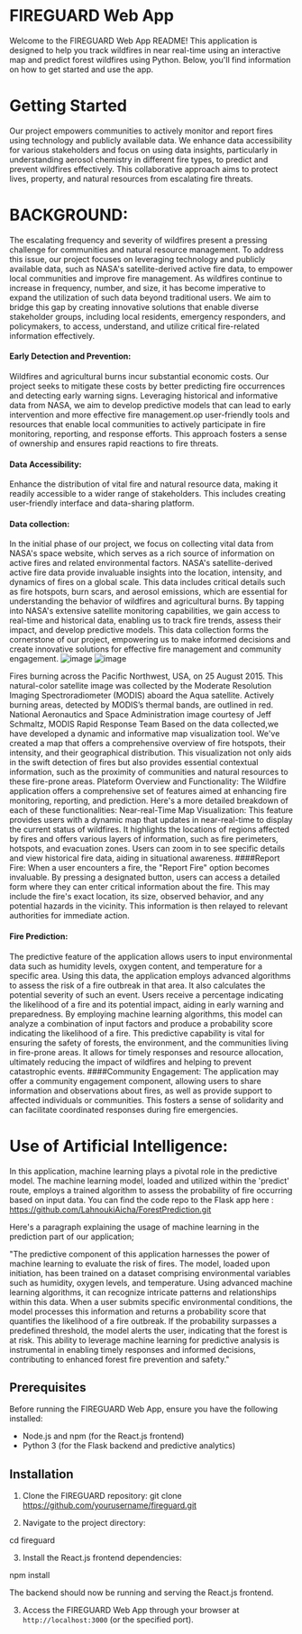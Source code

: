 # FIREGUARD Web App

Welcome to the FIREGUARD Web App README! This application is designed to help you track wildfires in near real-time using an interactive map and predict forest wildfires using Python. Below, you'll find information on how to get started and use the app.

# Getting Started
Our project empowers communities to actively monitor and report fires using technology and publicly available data. We enhance data accessibility for various stakeholders and focus on using data insights, particularly in understanding aerosol chemistry in different fire types, to predict and prevent wildfires effectively. This collaborative approach aims to protect lives, property, and natural resources from escalating fire threats.


# BACKGROUND:

The escalating frequency and severity of wildfires present a pressing challenge for communities and natural resource management. To address this issue, our project focuses on leveraging technology and publicly available data, such as NASA's satellite-derived active fire data, to empower local communities and improve fire management.
As wildfires continue to increase in frequency, number, and size, it has become imperative to expand the utilization of such data beyond traditional users. We aim to bridge this gap by creating innovative solutions that enable diverse stakeholder groups, including local residents, emergency responders, and policymakers, to access, understand, and utilize critical fire-related information effectively.
 #### Early Detection and Prevention:
 Wildfires and agricultural burns incur substantial economic costs. Our project seeks to mitigate these costs by better predicting fire occurrences and detecting early warning signs. Leveraging historical and informative data from NASA, we aim to develop predictive models that can lead to early intervention and more effective fire management.op user-friendly tools and resources that enable local communities to actively participate in fire monitoring, reporting, and response efforts. This approach fosters a sense of ownership and ensures rapid reactions to fire threats.
 #### Data Accessibility:
 Enhance the distribution of vital fire and natural resource data, making it readily accessible to a wider range of stakeholders. This includes creating user-friendly interface and data-sharing platform.
 #### Data collection:
In the initial phase of our project, we focus on collecting vital data from NASA's space website, which serves as a rich source of information on active fires and related environmental factors. NASA's satellite-derived active fire data provide invaluable insights into the location, intensity, and dynamics of fires on a global scale. This data includes critical details such as fire hotspots, burn scars, and aerosol emissions, which are essential for understanding the behavior of wildfires and agricultural burns. By tapping into NASA's extensive satellite monitoring capabilities, we gain access to real-time and historical data, enabling us to track fire trends, assess their impact, and develop predictive models. This data collection forms the cornerstone of our project, empowering us to make informed decisions and create innovative solutions for effective fire management and community engagement.
![image](https://github.com/LahnoukiAicha/FireGuard/assets/129806734/7ff2f6da-7337-4f8e-8394-49578432b444)
![image](https://github.com/LahnoukiAicha/FireGuard/assets/129806734/55262932-3763-4672-aa4a-723059d234de)


Fires burning across the Pacific Northwest, USA, on 25 August 2015. This natural-color satellite image was collected by the Moderate Resolution Imaging Spectroradiometer (MODIS) aboard the Aqua satellite. Actively burning areas, detected by MODIS’s thermal bands, are outlined in red. National Aeronautics and Space Administration image courtesy of Jeff Schmaltz, MODIS Rapid Response Team
Based on the data collected,we have developed a dynamic and informative map visualization tool.
We've created a map that offers a comprehensive overview of fire hotspots, their intensity, and their geographical distribution. This visualization not only aids in the swift detection of fires but also provides essential contextual information, such as the proximity of communities and natural resources to these fire-prone areas.
Plateform Overview and Functionality:
The Wildfire application offers a comprehensive set of features aimed at enhancing fire monitoring, reporting, and prediction. Here's a more detailed breakdown of each of these functionalities:
Near-real-Time Map Visualization:
 This feature provides users with a dynamic map that updates in near-real-time to display the current status of wildfires. It highlights the locations of regions affected by fires and offers various layers of information, such as fire perimeters, hotspots, and evacuation zones. Users can zoom in to see specific details and view historical fire data, aiding in situational awareness.
 ####Report Fire: 
When a user encounters a fire, the "Report Fire" option becomes invaluable. By pressing a designated button, users can access a detailed form where they can enter critical information about the fire. This may include the fire's exact location, its size, observed behavior, and any potential hazards in the vicinity. This information is then relayed to relevant authorities for immediate action. 
 #### Fire Prediction: 
The predictive feature of the application allows users to input environmental data such as humidity levels, oxygen content, and temperature for a specific area. Using this data, the application employs advanced algorithms to assess the risk of a fire outbreak in that area. It also calculates the potential severity of such an event. Users receive a percentage indicating the likelihood of a fire and its potential impact, aiding in early warning and preparedness. By employing machine learning algorithms, this model can analyze a combination of input factors and produce a probability score indicating the likelihood of a fire. This predictive capability is vital for ensuring the safety of forests, the environment, and the communities living in fire-prone areas. It allows for timely responses and resource allocation, ultimately reducing the impact of wildfires and helping to prevent catastrophic events. 
 ####Community Engagement: 
The application may offer a community engagement component, allowing users to share information and observations about fires, as well as provide support to affected individuals or communities. This fosters a sense of solidarity and can facilitate coordinated responses during fire emergencies.

# Use of Artificial Intelligence:

In this application, machine learning plays a pivotal role in the predictive model. The machine learning model, loaded and utilized within the 'predict' route, employs a trained algorithm to assess the probability of  fire occurring based on input data. 
You can find the code repo to the Flask app here : https://github.com/LahnoukiAicha/ForestPrediction.git

Here's a paragraph explaining the usage of machine learning in the prediction part of our application;

"The predictive component of this application harnesses the power of machine learning to evaluate the risk of fires. The model, loaded upon initiation, has been trained on a dataset comprising environmental variables such as humidity, oxygen levels, and temperature. Using advanced machine learning algorithms, it can recognize intricate patterns and relationships within this data. When a user submits specific environmental conditions, the model processes this information and returns a probability score that quantifies the likelihood of a fire outbreak. If the probability surpasses a predefined threshold, the model alerts the user, indicating that the forest is at risk. This ability to leverage machine learning for predictive analysis is instrumental in enabling timely responses and informed decisions, contributing to enhanced forest fire prevention and safety."

## Prerequisites

Before running the FIREGUARD Web App, ensure you have the following installed:

- Node.js and npm (for the React.js frontend)
- Python 3 (for the Flask backend and predictive analytics)

## Installation

1. Clone the FIREGUARD repository:
git clone https://github.com/yourusername/fireguard.git

2. Navigate to the project directory:

cd fireguard

3. Install the React.js frontend dependencies:

npm install

The backend should now be running and serving the React.js frontend.

3. Access the FIREGUARD Web App through your browser at `http://localhost:3000` (or the specified port).



